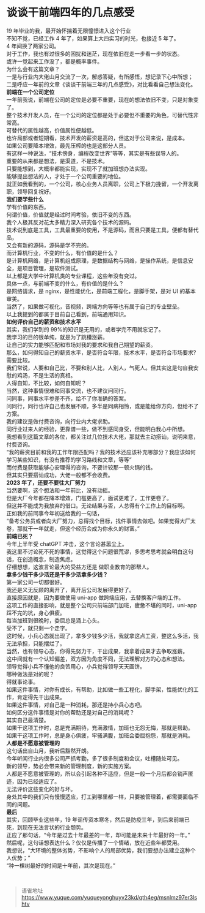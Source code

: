 # 谈谈干前端四年的几点感受
19 年毕业的我，最开始怀揣着无限憧憬进入这个行业  
不知不觉，已经工作 4 年了，如果算上大四实习的时光，也接近 5 年了。  
4 年间换了两家公司。  
对于工作，我也有过很多的困扰和迷茫，现在依旧在走一步看一步的状态。  
或许一觉起来工作没了，都是概率事件。  
为什么会有这篇文章？  
一是与行业内大佬山月交流了一次，解惑答疑，有所感悟，想记录下心中所想；  
二是呼应一年前的文章《谈谈干前端三年的几点感受》，对比看看自己想法变化。  
**前端在一个公司定位**  
一年前我说，前端在公司的定位是必要不重要，现在的想法依旧不变，只是对象变了。  
整个技术开发人员，在一个公司的定位都是处于必要但不重要的角色，可替代性非常高。  
可替代的属性越高，价值属性便越低。  
也许局部或者短期看，技术开发的薪资是高的，但这对于公司来说，是成本。  
如果公司要降本增效，最先压榨的也是这部分人员。  
有这样一种说法，“技术傍身，编程改变世界”等等，其实是有些误导人的。  
重要的从来都是想法，是渠道，不是技术。  
只要能想到，大概率都能实现，实现不了就加班想办法实现。  
能够提出想法的人，才处于一个公司重要的地位。  
就正如我看到的，一个公司，核心业务人员离职，公司上下极力挽留，一个开发离职，领导回复祝好。  
**我们要学些什么**  
学有价值的东西。  
何谓价值，价值就是经过时间考验，依旧不变的东西。  
我个人极其反对花太多精力深入研究各个技术的源码。  
技术说到底是工具，工具最重要的使用，不是源码，而且只要是工具，便都有替代品，  
又会有新的源码，源码是学不完的。  
而计算机行业，不变的什么，有价值的是什么？  
是计算机网络，是计算机组成原理，是数据结构与网络，是操作系统，是信息安全，是项目管理，是软件测试。  
以上都是大学中计算机类的专业课程，这些年没有变过。  
具体一点，与前端不变的什么，有价值的是什么？  
是网络请求，是 nginx，是性能优化，是前端工程化，是脚手架，是对 UI 的基本审美。  
当然了，如果做可视化，音视频，跨端方向等等也有属于自己的专业壁垒。  
以上我提到的都属于目前自己看到，前端通用知识。  
**如何评价自己的薪资和技术水平**  
其实，我们学到的 99%的知识是无用的，或者学完不用就忘记了。  
我学习的目的很单纯，就是为了跳槽涨薪。  
让自己的实力能够匹配和市场对我的要求和我自己期望的薪资。  
那么，如何得知自己的薪资水平，是否符合年限，技术水平，是否符合市场要求?  
需要比较。  
我们常说，人要和自己比，不要和别人比，人别人，气死人。但其实这是句自我安慰的鸡汤，不是生活的真相。  
人得自知，不比较，如何自知呢？  
当然，这种事情很难和同事交流，也不建议问同行。  
问同事，同事水平参差不齐，给不了你准确的答案。  
问同行，同行也许自己也发展不顺，多半是同病相怜，或是能给你方向，但给不了方案。  
我的建议是做付费咨询，向行业内大佬求助。  
同行业过来人的经验，更靠谱一些，做不到感同身受，但能明白我心中所想。  
我想看到这篇文章的各位，都关注过几位技术大佬，那就去主动搭讪，说明来意，付费咨询。  
“我的薪资目前和我的工作年限匹配吗？我的技术还应该补充哪部分？我应该如何学习某些知识，有没有推荐的学习路线和文章，等等”  
而付费是获取能够心安理得的咨询，不要计较那一顿火锅的钱。  
但其实只要搭讪成功，大佬一般都不会收费。  
**2023 年了，还要不要往大厂努力**  
当然要啊，这个想法和一年前比，没有动摇。  
但是大厂今年都在降本增效，门槛更高了，面试更难了，工作更卷了。  
但这并不能成为我放弃的借口。无论结果与否，人总得有个工作上的目标啊。  
正如我的前同事今年初送给我的一句话，  
“备考公务员或者向大厂努力，总得找个目标，找件事情去做吧。如果觉得大厂太卷，那就干一年就走，但这个经历会成为你永久的财富。”  
**前端已死？**  
今年上半年受 chatGPT 冲击，这个言论甚嚣尘上。  
我这里不讨论死不死的事情，这觉得这个问题很荒谬，多思考思考就会明白这句话，在创造概念，制造焦虑。  
仔细想想，这波言论最大的受益方还是 做职业教育的那帮人。  
**拿多少钱干多少活还是干多少活拿多少钱？**  
第一家公司一切都很好。  
我还是义无反顾的离开了，离开后公司发展得更好了。  
直接原因就是，因为要做使用 uni-app 做跨端应用，去替换客户端的工作。  
这项工作的直接影响，就是整个公司只前端部门加班，疲惫不堪的同时，uni-app 踩不完的坑，身心俱疲。  
每当加班到很晚时，委屈总是涌上心头。  
受不了，就只剩一个走字。  
这时候，小兵心态就出现了，拿多少钱多少活，我就拿这点工资，整这么多活，我无法承担，只能摆烂了。  
当然，也有领导心态，你得先努力干，干出成果，我拿着成果才去争取涨薪。  
这中间就有一个认知偏差，双方因为角度不同，无法理解对方的心态和想法。  
领导觉得小兵不懂他的良苦用心，小兵觉得领导天天画饼。  
哪种做法是对的呢？  
得就事论事。  
如果这件事情，对你有成长，有帮助，比如做一些工程化，脚手架，性能优化的工作，肯定得先干出成果。  
如果这件事情，对自己是一种消耗，那还是持小兵心态吧。  
如何区分这件事情是对你的帮助还是对自己的消耗呢？  
其实自己最清楚。  
如果干这项工作时，总是充满期待，充满激情，加班也无怨无悔，那就是帮助。  
如果干这项工作时，总是身心俱疲，牢骚满腹，加班会委屈抱怨，那就是消耗。  
**人都是不愿意被管理的**  
这句话出自山月，我听后豁然开朗。  
今年听闻行业内很多公司严抓考勤，多了很多制度和会议，吐槽随处可见。  
新的领导，势必会带来新的管理制度，新的实施方案。  
人都是不愿意被管理的，所以会引起各种不适应，但是一般一个月后都会销声匿迹，因为已经适应了。  
无法评价这些变化的好与坏。  
身处其中的我们只有慢慢适应，打工到哪里都一样，只要被管理着，都需要面临不同的问题。  
**最后**  
其实，回顾毕业这些年，19 年谣传资本寒冬，然后是防疫三年，到后来前端已死，到现在无法言状的行业颓势。  
正应了那句话，“今年是过去十年最差的一年，却可能是未来十年最好的一年。”  
然后呢，这句话想表达什么？仅仅是传播了一个情绪，放在近些年都受用。  
我想说，“大环境的整体劣势，不影响个人的局部优势，我们要想办法建立这种个人优势；”  
“种一棵树最好的时间是十年前，其次是现在。”

<br>
  
> 语雀地址 https://www.yuque.com/yuqueyonghuyv23kd/qth4eg/msnlmz97er3lshtv